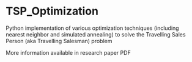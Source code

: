 # TSP_Optimization
Python implementation of various optimization techniques (including nearest neighbor and simulated annealing) to solve the Travelling Sales Person (aka Travelling Salesman) problem

More information available in research paper PDF
